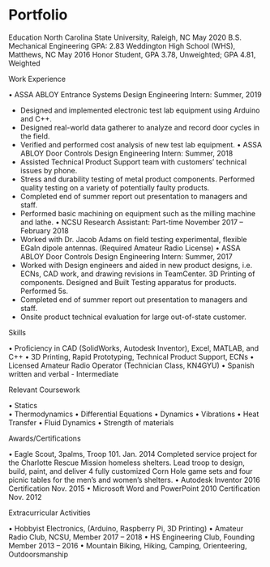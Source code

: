# Portfolio
Education
	North Carolina State University, Raleigh, NC 		       			       May 2020
		B.S. Mechanical Engineering 	GPA: 2.83
Weddington High School (WHS), Matthews, NC				       May 2016
Honor Student, GPA 3.78, Unweighted; GPA 4.81, Weighted

Work Experience

• ASSA ABLOY Entrance Systems Design Engineering Intern:  	                      Summer, 2019
  -	Designed and implemented electronic test lab equipment using Arduino and C++.
  -	Designed real-world data gatherer to analyze and record door cycles in the field.
  -	Verified and performed cost analysis of new test lab equipment.
• ASSA ABLOY Door Controls Design Engineering Intern:  	                      Summer, 2018
  -	Assisted Technical Product Support team with customers’ technical issues by phone.
  -	Stress and durability testing of metal product components.  Performed quality testing on a variety of potentially faulty products. 
  -	Completed end of summer report out presentation to managers and staff.
  -	Performed basic machining on equipment such as the milling machine and lathe.
• NCSU Research Assistant: Part-time			     November 2017 – February 2018
  -	Worked with Dr. Jacob Adams on field testing experimental, flexible EGaIn dipole antennas. (Required Amateur Radio License)
• ASSA ABLOY Door Controls Design Engineering Intern:  	                      Summer, 2017
  -	Worked with Design engineers and aided in new product designs, i.e. ECNs, CAD work, and drawing revisions in TeamCenter.  3D      Printing of components.  Designed and Built Testing apparatus for products.  Performed 5s.
  -	Completed end of summer report out presentation to managers and staff.
  -	Onsite product technical evaluation for large out-of-state customer.   

Skills

•	Proficiency in CAD (SolidWorks, Autodesk Inventor), Excel, MATLAB, and C++
•	3D Printing, Rapid Prototyping, Technical Product Support, ECNs
•	Licensed Amateur Radio Operator (Technician Class, KN4GYU)
•	Spanish written and verbal - Intermediate

Relevant Coursework

•	Statics				
•	Thermodynamics
•	Differential Equations
•	Dynamics
•	Vibrations
•	Heat Transfer
•	Fluid Dynamics
•	Strength of materials
 
Awards/Certifications

•	Eagle Scout, 3palms, Troop 101.  					        Jan. 2014
Completed service project for the Charlotte Rescue Mission homeless shelters. Lead troop to design, build, paint, and deliver 4 fully customized Corn Hole game sets and four picnic tables for the men’s and women’s shelters.
•	Autodesk Inventor 2016 Certification			  	      Nov. 2015
•	Microsoft Word and PowerPoint 2010 Certification		     	      Nov. 2012

Extracurricular Activities

•	Hobbyist Electronics, (Arduino, Raspberry Pi, 3D Printing)
•	Amateur Radio Club, NCSU, Member					   2017 – 2018
•	HS Engineering Club, Founding Member				   2013 – 2016
•	Mountain Biking, Hiking, Camping, Orienteering, Outdoorsmanship
